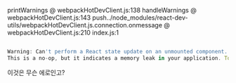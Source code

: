 
printWarnings @ webpackHotDevClient.js:138
handleWarnings @ webpackHotDevClient.js:143
push../node_modules/react-dev-utils/webpackHotDevClient.js.connection.onmessage @ webpackHotDevClient.js:210
index.js:1 
```js

Warning: Can't perform a React state update on an unmounted component. 
This is a no-op, but it indicates a memory leak in your application. To fix, cancel all subscriptions and asynchronous tasks in a useEffect cleanup function.


```

이것은 무슨 에로인고?
